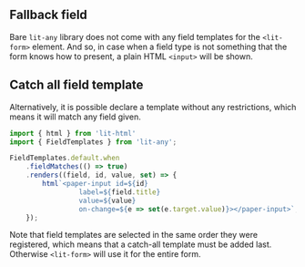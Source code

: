 ## Fallback field

Bare `lit-any` library does not come with any field templates for the `<lit-form>` element. And so, in case
when a field type is not something that the form knows how to present, a plain HTML `<input>` will be shown.

## Catch all field template

Alternatively, it is possible declare a template without any restrictions, which means it will match any
field given. 

```js
import { html } from 'lit-html'
import { FieldTemplates } from 'lit-any';

FieldTemplates.default.when
    .fieldMatches(() => true)
    .renders((field, id, value, set) => {
        html`<paper-input id=${id} 
                 label=${field.title}
                 value=${value} 
                 on-change=${e => set(e.target.value)}></paper-input>`;
    });
``` 

Note that field templates are selected in the same order they were registered, which means that a catch-all
template must be added last. Otherwise `<lit-form>` will use it for the entire form.
